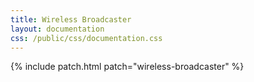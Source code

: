 ```yaml
---
title: Wireless Broadcaster
layout: documentation
css: /public/css/documentation.css
---
```


{% include patch.html patch="wireless-broadcaster" %}

